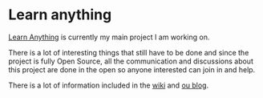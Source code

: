# Learn anything
[Learn Anything](https://learn-anything.xyz/) is currently my main project I am working on.

There is a lot of interesting things that still have to be done and since the project is fully Open Source, all the communication and discussions about this project are done in the open so anyone interested can join in and help.

There is a lot of information included in the [wiki](https://github.com/learn-anything/maps/wiki) and [ou blog](http://blog.learn-anything.xyz/).